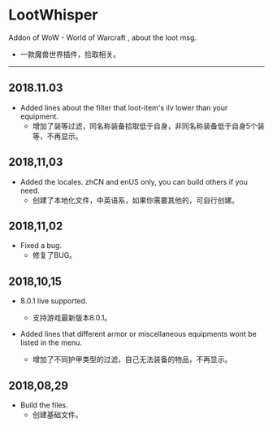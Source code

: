 # LootWhisper

Addon of WoW - World of Warcraft , about the loot msg.
  * 一款魔兽世界插件，拾取相关。
-----
2018.11.03
-----
* Added lines about the filter that loot-item's ilv lower than your equipment.
  * 增加了装等过滤，同名称装备拾取低于自身，非同名称装备低于自身5个装等，不再显示。

2018,11,03
-----
  * Added the locales. zhCN and enUS only, you can build others if you need.
    * 创建了本地化文件，中英语系，如果你需要其他的，可自行创建。

2018,11,02
-----
  * Fixed a bug.
    * 修复了BUG。

2018,10,15
-----
  * 8.0.1 live supported.
    * 支持游戏最新版本8.0.1。

  * Added lines that different armor or miscellaneous equipments wont be listed in the menu. 
    * 增加了不同护甲类型的过滤，自己无法装备的物品，不再显示。

2018,08,29 
-----
  * Build the files.
    * 创建基础文件。
